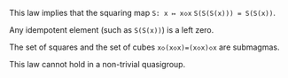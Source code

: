 This law implies that the squaring map `S: x ↦ x◇x`  `S(S(S(x))) = S(S(x))`.

Any idempotent element (such as `S(S(x))`) is a left zero.

The set of squares and the set of cubes `x◇(x◇x)=(x◇x)◇x` are submagmas.

This law cannot hold in a non-trivial quasigroup.
